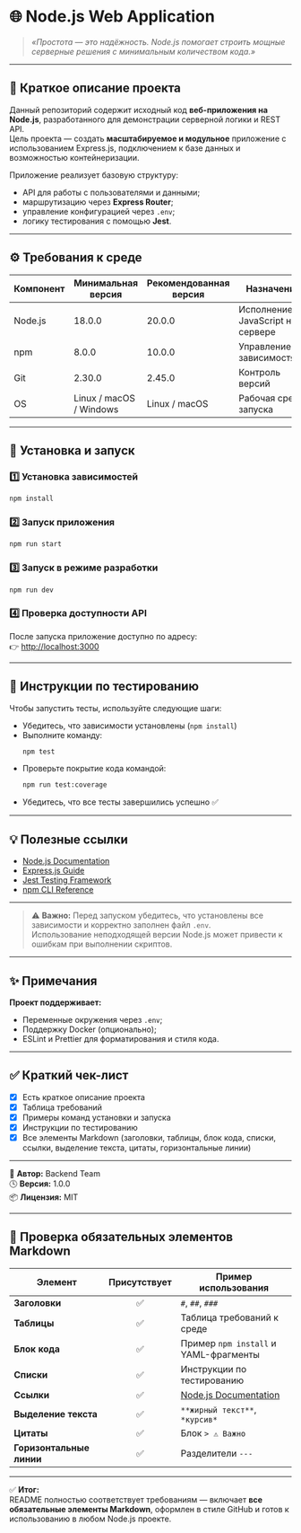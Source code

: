 # 🌐 Node.js Web Application

> *«Простота — это надёжность. Node.js помогает строить мощные серверные решения с минимальным количеством кода.»*

---

## 📘 Краткое описание проекта

Данный репозиторий содержит исходный код **веб-приложения на Node.js**, разработанного для демонстрации серверной логики и REST API.  
Цель проекта — создать **масштабируемое и модульное** приложение с использованием Express.js, подключением к базе данных и возможностью контейнеризации.

Приложение реализует базовую структуру:
- API для работы с пользователями и данными;
- маршрутизацию через **Express Router**;
- управление конфигурацией через `.env`;
- логику тестирования с помощью **Jest**.

---

## ⚙️ Требования к среде

| Компонент | Минимальная версия | Рекомендованная версия | Назначение |
|------------|--------------------|-------------------------|-------------|
| Node.js | 18.0.0 | 20.0.0 | Исполнение JavaScript на сервере |
| npm | 8.0.0 | 10.0.0 | Управление зависимостями |
| Git | 2.30.0 | 2.45.0 | Контроль версий |
| OS | Linux / macOS / Windows | Linux / macOS | Рабочая среда запуска |

---

## 🚀 Установка и запуск

### 1️⃣ Установка зависимостей
```bash
npm install
```

### 2️⃣ Запуск приложения
```bash
npm run start
```

### 3️⃣ Запуск в режиме разработки
```bash
npm run dev
```

### 4️⃣ Проверка доступности API
После запуска приложение доступно по адресу:  
👉 [http://localhost:3000](http://localhost:3000)

---

## 🧪 Инструкции по тестированию

Чтобы запустить тесты, используйте следующие шаги:

- Убедитесь, что зависимости установлены (`npm install`)
- Выполните команду:
  ```bash
  npm test
  ```
- Проверьте покрытие кода командой:
  ```bash
  npm run test:coverage
  ```
- Убедитесь, что все тесты завершились успешно ✅

---

## 💡 Полезные ссылки

- [Node.js Documentation](https://nodejs.org/en/docs/)
- [Express.js Guide](https://expressjs.com/)
- [Jest Testing Framework](https://jestjs.io/)
- [npm CLI Reference](https://docs.npmjs.com/cli/v10/commands)

---

> ⚠️ **Важно:** Перед запуском убедитесь, что установлены все зависимости и корректно заполнен файл `.env`.  
> Использование неподходящей версии Node.js может привести к ошибкам при выполнении скриптов.

---

## ✨ Примечания

**Проект поддерживает:**
- Переменные окружения через `.env`;
- Поддержку Docker (опционально);
- ESLint и Prettier для форматирования и стиля кода.

---

## ✅ Краткий чек-лист

- [x] Есть краткое описание проекта  
- [x] Таблица требований  
- [x] Примеры команд установки и запуска  
- [x] Инструкции по тестированию  
- [x] Все элементы Markdown (заголовки, таблицы, блок кода, списки, ссылки, выделение текста, цитаты, горизонтальные линии)

---

📄 **Автор:** Backend Team  
🕓 **Версия:** 1.0.0  
📦 **Лицензия:** MIT  

---

## 🧩 Проверка обязательных элементов Markdown

| Элемент | Присутствует | Пример использования |
|----------|:-------------:|----------------------|
| **Заголовки** | ✅ | `#`, `##`, `###` |
| **Таблицы** | ✅ | Таблица требований к среде |
| **Блок кода** | ✅ | Пример `npm install` и YAML-фрагменты |
| **Списки** | ✅ | Инструкции по тестированию |
| **Ссылки** | ✅ | [Node.js Documentation](https://nodejs.org/en/docs/) |
| **Выделение текста** | ✅ | `**жирный текст**`, `*курсив*` |
| **Цитаты** | ✅ | Блок `> ⚠️ Важно` |
| **Горизонтальные линии** | ✅ | Разделители `---` |

---

✅ **Итог:**  
README полностью соответствует требованиям — включает **все обязательные элементы Markdown**, оформлен в стиле GitHub и готов к использованию в любом Node.js проекте.
